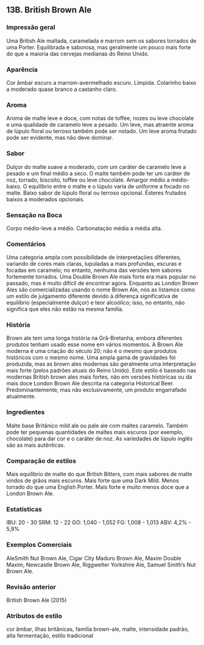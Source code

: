 ## 13B. British Brown Ale

### Impressão geral

Uma British Ale maltada, caramelada e marrom sem os sabores torrados de uma Porter. Equilibrada e saborosa, mas geralmente um pouco mais forte do que a maioria das cervejas medianas do Reino Unido.

### Aparência

Cor âmbar escuro a marrom-avermelhado escuro. Límpida. Colarinho baixo a moderado quase branco a castanho claro.

### Aroma

Aroma de malte leve e doce, com notas de toffee, nozes ou leve chocolate e uma qualidade de caramelo leve a pesado. Um leve, mas atraente aroma de lúpulo floral ou terroso também pode ser notado. Um leve aroma frutado pode ser evidente, mas não deve dominar.

### Sabor

Dulçor do malte suave a moderado, com um caráter de caramelo leve a pesado e um final médio a seco. O malte também pode ter um caráter de noz, torrado, biscoito, toffee ou leve chocolate. Amargor médio a médio-baixo. O equilíbrio entre o malte e o lúpulo varia de uniforme a focado no malte. Baixo sabor de lúpulo floral ou terroso opcional. Ésteres frutados baixos a moderados opcionais.

### Sensação na Boca

Corpo médio-leve a médio. Carbonatação média a média alta.

### Comentários

Uma categoria ampla com  possibilidade de interpretações diferentes, variando de cores mais claras, lupuladas a mais profundas, escuras e focadas em caramelo; no entanto, nenhuma das versões tem sabores fortemente torrados. Uma Double Brown Ale mais forte era mais popular no passado, mas é muito difícil de encontrar agora. Enquanto as London Brown Ales são comercializadas usando o nome Brown Ale, nós as listamos como um estilo de julgamento diferente devido à diferença significativa de equilíbrio (especialmente dulçor) e teor alcoólico; isso, no entanto, não significa que eles não estão na mesma família.

### História

Brown ale tem uma longa história na Grã-Bretanha, embora diferentes produtos tenham usado esse nome em vários momentos. A Brown Ale moderna é uma criação do século 20; não é o mesmo que produtos históricos com o mesmo nome. Uma ampla gama de gravidades foi produzida, mas as brown ales modernas são geralmente uma interpretação mais forte (pelos padrões atuais do Reino Unido). Este estilo é baseado nas modernas British brown ales mais fortes, não em versões históricas ou da mais doce London Brown Ale descrita na categoria Historical Beer. Predominantemente, mas não exclusivamente, um produto engarrafado atualmente.

### Ingredientes

Malte base Britânico mild ale ou pale ale com maltes caramelo. Também pode ter pequenas quantidades de maltes mais escuros (por exemplo, chocolate) para dar cor e o caráter de noz. As variedades de lúpulo inglês são as mais autênticas.

### Comparação de estilos

Mais equilíbrio de malte do que British Bitters, com mais sabores de malte vindos de grãos mais escuros. Mais forte que uma Dark Mild. Menos torrado do que uma English Porter. Mais forte e muito menos doce que a London Brown Ale.

### Estatísticas

IBU: 20 - 30
SRM: 12 - 22
GO: 1,040 - 1,052
FG: 1,008 - 1,013
ABV: 4,2% - 5,9%

### Exemplos Comerciais

AleSmith Nut Brown Ale, Cigar City Maduro Brown Ale, Maxim Double Maxim, Newcastle Brown Ale, Riggwelter Yorkshire Ale, Samuel Smith’s Nut Brown Ale.

### Revisão anterior

British Brown Ale (2015)

### Atributos de estilo

cor âmbar, ilhas britânicas, família brown-ale, malte, intensidade padrão, alta fermentação, estilo tradicional